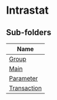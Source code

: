 
# Intrastat


## Sub-folders

|Name|
|---|
|[Group](Group/README.md)|
|[Main](Main/README.md)|
|[Parameter](Parameter/README.md)|
|[Transaction](Transaction/README.md)|




